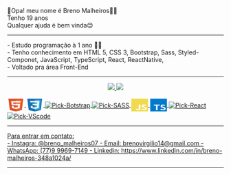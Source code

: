 👋Opa! meu nome é Breno Malheiros🐱‍👤 <br>
Tenho 19 anos <br>
Qualquer ajuda é bem vinda😊
<hr>
- Estudo programação à 1 ano 🐱‍🚀 <br>
- Tenho conhecimento em HTML 5, CSS 3, Bootstrap, Sass, Styled-Componet, JavaScript, TypeScript, React, ReactNative,  <br>
- Voltado pra área Front-End 
<hr>
<div align="center">
  <a href="https://github.com/PickBoyy">
  <img height="180em" src="https://github-readme-stats.vercel.app/api?username=pickboyy&show_icons=true&theme=dark&include_all_commits=true&count_private=true"/>
  <img height="180em" src="https://github-readme-stats.vercel.app/api/top-langs/?username=pickboyy&layout=compact&langs_count=7&theme=dark"/>
</div>
<div style="display: inline_block"><br>
  <img align="center" alt="Pick-HTML" height="30" width="40" src="https://raw.githubusercontent.com/devicons/devicon/master/icons/html5/html5-original.svg">
  <img align="center" alt="Pick-CSS" height="30" width="40" src="https://raw.githubusercontent.com/devicons/devicon/master/icons/css3/css3-original.svg">
  <img align="center" alt="Pick-Botstrap" height="30" width="40" src="https://cdn.jsdelivr.net/gh/devicons/devicon/icons/bootstrap/bootstrap-original.svg">
  <img align="center" alt="Pick-SASS" height="30" width="40" src="https://cdn.jsdelivr.net/gh/devicons/devicon/icons/sass/sass-original.svg">
  <img align="center" alt="Pick-JS" height="30" width="40" src="https://raw.githubusercontent.com/devicons/devicon/master/icons/javascript/javascript-plain.svg">
  <img align="center" alt="Pick-Ts" height="30" width="40" src="https://raw.githubusercontent.com/devicons/devicon/master/icons/typescript/typescript-plain.svg">
  <img align="center" alt="Pick-React" height="30" width="40" src="https://cdn.jsdelivr.net/gh/devicons/devicon/icons/react/react-original.svg">
  <img align="center" alt="Pick-VScode" height="30" width="40" src="https://cdn.jsdelivr.net/gh/devicons/devicon/icons/vscode/vscode-original.svg">
</div>
  <hr>
  Para entrar em contato:<br>
  - Instagra: @breno_malheiros07
  - Email: brenovirgilio14@gmail.com
  - WhatsApp: (77)9 9969-7149
  - Linkedin: https://www.linkedin.com/in/breno-malheiros-348a1024a/
  <hr>
